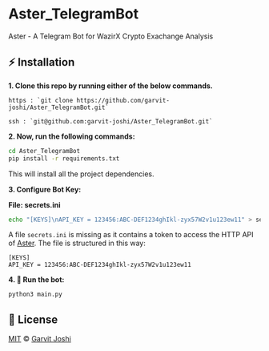 # Aster_TelegramBot
Aster - A Telegram Bot for WazirX Crypto Exachange Analysis

## :zap: Installation
**1. Clone this repo by running either of the below commands.**

    https : `git clone https://github.com/garvit-joshi/Aster_TelegramBot.git`
  
    ssh : `git@github.com:garvit-joshi/Aster_TelegramBot.git`

**2. Now, run the following commands:**

```bash
cd Aster_TelegramBot
pip install -r requirements.txt
```
This will install all the project dependencies.

**3. Configure Bot Key:**

**File: secrets.ini**
```bash
echo "[KEYS]\nAPI_KEY = 123456:ABC-DEF1234ghIkl-zyx57W2v1u123ew11" > secrets.ini
```
A file ```secrets.ini``` is missing as it contains a token to access the HTTP API of [Aster](t.me/Aster_Robot). The file is structured in this way: 
```
[KEYS]
API_KEY = 123456:ABC-DEF1234ghIkl-zyx57W2v1u123ew11
```

**4. :tada: Run the bot:**
```bash
python3 main.py
```

## :page_facing_up: License
[MIT](./LICENSE) © [Garvit Joshi](https://github.com/garvit-joshi)
